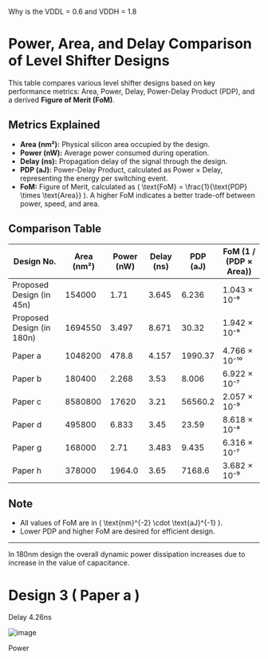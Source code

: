 Why is the VDDL = 0.6 and VDDH = 1.8

# Power, Area, and Delay Comparison of Level Shifter Designs

This table compares various level shifter designs based on key performance metrics: Area, Power, Delay, Power-Delay Product (PDP), and a derived **Figure of Merit (FoM)**.

## Metrics Explained

- **Area (nm²):** Physical silicon area occupied by the design.
- **Power (nW):** Average power consumed during operation.
- **Delay (ns):** Propagation delay of the signal through the design.
- **PDP (aJ):** Power-Delay Product, calculated as Power × Delay, representing the energy per switching event.
- **FoM:** Figure of Merit, calculated as \( \text{FoM} = \frac{1}{\text{PDP} \times \text{Area}} \). A higher FoM indicates a better trade-off between power, speed, and area.

## Comparison Table

| Design No.                | Area (nm²) | Power (nW) | Delay (ns) | PDP (aJ) | FoM (1 / (PDP × Area)) |
| ------------------------- | ---------- | ---------- | ---------- | -------- | ---------------------- |
| Proposed Design (in 45n)  | 154000     | 1.71       | 3.645      | 6.236    | 1.043 × 10⁻⁶           |
| Proposed Design (in 180n) | 1694550    | 3.497      | 8.671      | 30.32    | 1.942 × 10⁻⁸           |
| Paper a                   | 1048200    | 478.8      | 4.157      | 1990.37  | 4.766 × 10⁻¹⁰          |
| Paper b                   | 180400     | 2.268      | 3.53       | 8.006    | 6.922 × 10⁻⁷           |
| Paper c                   | 8580800    | 17620      | 3.21       | 56560.2  | 2.057 × 10⁻⁹           |
| Paper d                   | 495800     | 6.833      | 3.45       | 23.59    | 8.618 × 10⁻⁸           |
| Paper g                   | 168000     | 2.71       | 3.483      | 9.435    | 6.316 × 10⁻⁷           |
| Paper h                   | 378000     | 1964.0     | 3.65       | 7168.6   | 3.682 × 10⁻⁹           |


## Note
- All values of FoM are in \( \text{nm}^{-2} \cdot \text{aJ}^{-1} \).
- Lower PDP and higher FoM are desired for efficient design.

---


In 180nm design the overall dynamic power dissipation increases due to increase in the value of capacitance.



# Design 3 ( Paper a )

Delay 4.26ns

![image](https://github.com/user-attachments/assets/c0f52c2b-76e4-4076-b88f-3474cbf66ac4)




Power


